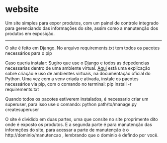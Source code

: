 # website

Um site simples para expor produtos, com um painel de controle integrado para gerenciando das informações do site, assim como a manutenção dos produtos em exposição.

<hr>
O site é feito em Django.
No arquivo requirements.txt tem todos os pacotes necessários para o pip

Caso queria instalar:
Sugiro que use o Django e todos as depedencias necessarias dentro de uma ambiente virtual. [Aqui](https://docs.python.org/pt-br/3/library/venv.html) está uma explicação sobre criação e uso de ambientes virtuais, na documentação oficial do Python.
Uma vez com a venv criada e ativada, instale os pacotes necessários via pip, com o comando no terminal: 
pip install -r requirements.txt

Quando todos os pacotes estiverem instalados, é necessario criar um superuser, para isso use o comando:
python path/to/manage.py createsuperuser

O site é dividido em duas partes, uma que consite no site proprimente dito onde é exposto os produtos. E a segunda parte é para manutenção das informções do site, para acessar a parte de manutenção é o http://dominio/manutencao , lembrando que o dominio é defindo por você.